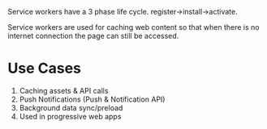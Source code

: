 Service workers have a 3 phase life cycle.
register->install->activate.

Service workers are used for caching web content so that when there is no internet connection the page can still be accessed.
 # Use Cases
 1. Caching assets & API calls
 2. Push Notifications (Push & Notification API)
 3. Background data sync/preload
 4. Used in progressive web apps
 